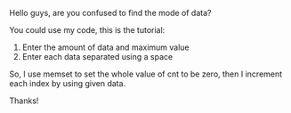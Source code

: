 
Hello guys, are you confused to find the mode of data? 

You could use my code, this is the tutorial:
1. Enter the amount of data and maximum value
2. Enter each data separated using a space

So, I use memset to set the whole value of cnt to be zero, then I increment each index by using given data.

Thanks!
